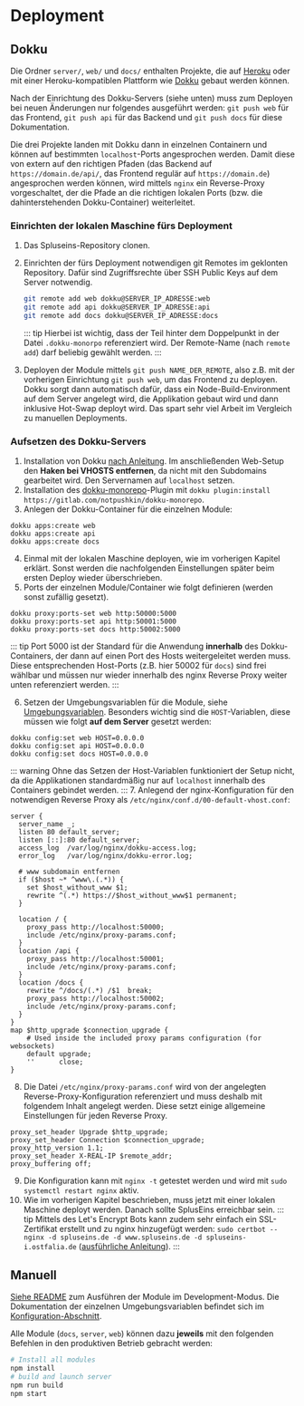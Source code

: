 # Deployment


## Dokku

Die Ordner `server/`, `web/` und `docs/` enthalten Projekte, die auf [Heroku](https://heroku.com) oder mit einer Heroku-kompatiblen Plattform wie [Dokku](https://dokku.viewdocs.io) gebaut werden können.

Nach der Einrichtung des Dokku-Servers (siehe unten) muss zum Deployen bei neuen Änderungen nur folgendes ausgeführt werden: `git push web` für das Frontend, `git push api` für das Backend und `git push docs` für diese Dokumentation.

Die drei Projekte landen mit Dokku dann in einzelnen Containern und können auf bestimmten `localhost`-Ports angesprochen werden. Damit diese von extern auf den richtigen Pfaden (das Backend auf `https://domain.de/api/`, das Frontend regulär auf `https://domain.de`) angesprochen werden können, wird mittels `nginx` ein Reverse-Proxy vorgeschaltet, der die Pfade an die richtigen lokalen Ports (bzw. die dahinterstehenden Dokku-Container) weiterleitet.

### Einrichten der lokalen Maschine fürs Deployment
1. Das Spluseins-Repository clonen.
2. Einrichten der fürs Deployment notwendigen git Remotes im geklonten Repository. Dafür sind Zugriffsrechte über SSH Public Keys auf dem Server notwendig.
    ```bash
    git remote add web dokku@SERVER_IP_ADRESSE:web
    git remote add api dokku@SERVER_IP_ADRESSE:api
    git remote add docs dokku@SERVER_IP_ADRESSE:docs
    ```
    ::: tip
    Hierbei ist wichtig, dass der Teil hinter dem Doppelpunkt in der Datei `.dokku-monorpo` referenziert wird. Der Remote-Name (nach `remote add`) darf beliebig gewählt werden.
    :::
    
3. Deployen der Module mittels `git push NAME_DER_REMOTE`, also z.B. mit der vorherigen Einrichtung `git push web`, um das Frontend zu deployen. Dokku sorgt dann automatisch dafür, dass ein Node-Build-Environment auf dem Server angelegt wird, die Applikation gebaut wird und dann inklusive Hot-Swap deployt wird. Das spart sehr viel Arbeit im Vergleich zu manuellen Deployments.


### Aufsetzen des Dokku-Servers
1. Installation von Dokku [nach Anleitung](http://dokku.viewdocs.io/dokku/getting-started/installation/). Im anschließenden Web-Setup den **Haken bei VHOSTS entfernen**, da nicht mit den Subdomains gearbeitet wird. Den Servernamen auf `localhost` setzen.
2. Installation des [dokku-monorepo](https://github.com/notpushkin/dokku-monorepo/)-Plugin mit `dokku plugin:install https://gitlab.com/notpushkin/dokku-monorepo`.
3. Anlegen der Dokku-Container für die einzelnen Module:
```
dokku apps:create web
dokku apps:create api
dokku apps:create docs
```
4. Einmal mit der lokalen Maschine deployen, wie im vorherigen Kapitel erklärt. Sonst werden die nachfolgenden Einstellungen später beim ersten Deploy wieder überschrieben.
5. Ports der einzelnen Module/Container wie folgt definieren (werden sonst zufällig gesetzt). 
```
dokku proxy:ports-set web http:50000:5000
dokku proxy:ports-set api http:50001:5000
dokku proxy:ports-set docs http:50002:5000
```
::: tip
Port 5000 ist der Standard für die Anwendung **innerhalb** des Dokku-Containers, der dann auf einen Port des Hosts weitergeleitet werden muss. Diese entsprechenden Host-Ports (z.B. hier 50002 für `docs`) sind frei wählbar und müssen nur wieder innerhalb des nginx Reverse Proxy weiter unten referenziert werden.
:::

6. Setzen der Umgebungsvariablen für die Module, siehe [Umgebungsvariablen](./konfiguration.md#umgebungsvariablen). Besonders wichtig sind die `HOST`-Variablen, diese müssen wie folgt **auf dem Server** gesetzt werden:
```
dokku config:set web HOST=0.0.0.0
dokku config:set api HOST=0.0.0.0
dokku config:set docs HOST=0.0.0.0
```
::: warning
Ohne das Setzen der Host-Variablen funktioniert der Setup nicht, da die Applikationen standardmäßig nur auf `localhost` innerhalb des Containers gebindet werden.
:::
7. Anlegend der nginx-Konfiguration für den notwendigen Reverse Proxy als `/etc/nginx/conf.d/00-default-vhost.conf`:
```nginx
server {
  server_name _;
  listen 80 default_server;
  listen [::]:80 default_server;
  access_log  /var/log/nginx/dokku-access.log;
  error_log   /var/log/nginx/dokku-error.log;

  # www subdomain entfernen
  if ($host ~* ^www\.(.*)) {
    set $host_without_www $1;
    rewrite ^(.*) https://$host_without_www$1 permanent;
  }

  location / {
    proxy_pass http://localhost:50000;
    include /etc/nginx/proxy-params.conf;
  }
  location /api {
    proxy_pass http://localhost:50001;
    include /etc/nginx/proxy-params.conf;
  }
  location /docs {
    rewrite ^/docs/(.*) /$1  break;
    proxy_pass http://localhost:50002;
    include /etc/nginx/proxy-params.conf;
  }
}
map $http_upgrade $connection_upgrade {
    # Used inside the included proxy params configuration (for websockets)
    default upgrade;
    ''      close;
}
```
8. Die Datei `/etc/nginx/proxy-params.conf` wird von der angelegten Reverse-Proxy-Konfiguration referenziert und muss deshalb mit folgendem Inhalt angelegt werden. Diese setzt einige allgemeine Einstellungen für jeden Reverse Proxy.
```nginx
proxy_set_header Upgrade $http_upgrade;
proxy_set_header Connection $connection_upgrade;
proxy_http_version 1.1;
proxy_set_header X-REAL-IP $remote_addr;
proxy_buffering off;
```
9. Die Konfiguration kann mit `nginx -t` getestet werden und wird mit `sudo systemctl restart nginx` aktiv.
10. Wie im vorherigen Kapitel beschrieben, muss jetzt mit einer lokalen Maschine deployt werden. Danach sollte SplusEins erreichbar sein.
::: tip
Mittels des Let's Encrypt Bots kann zudem sehr einfach ein SSL-Zertifikat erstellt und zu nginx hinzugefügt werden: `sudo certbot --nginx -d spluseins.de -d www.spluseins.de -d spluseins-i.ostfalia.de` ([ausführliche Anleitung](https://www.digitalocean.com/community/tutorials/how-to-secure-nginx-with-let-s-encrypt-on-ubuntu-20-04-de)).
:::


## Manuell

[Siehe README](https://github.com/SplusEins/SplusEins) zum Ausführen der Module im Development-Modus. Die Dokumentation der einzelnen Umgebungsvariablen befindet sich im [Konfiguration-Abschnitt](konfiguration.md#umgebungsvariablen).

Alle Module (`docs`, `server`, `web`) können dazu **jeweils** mit den folgenden Befehlen in den produktiven Betrieb gebracht werden:
```bash
# Install all modules
npm install
# build and launch server
npm run build
npm start
```

